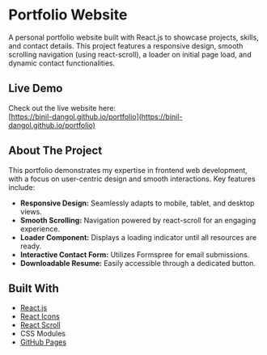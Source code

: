 # Portfolio Website

A personal portfolio website built with React.js to showcase projects, skills, and contact details. This project features a responsive design, smooth scrolling navigation (using react-scroll), a loader on initial page load, and dynamic contact functionalities.

## Live Demo

Check out the live website here:  
[https://binil-dangol.github.io/portfolio](https://binil-dangol.github.io/portfolio)

## About The Project

This portfolio demonstrates my expertise in frontend web development, with a focus on user-centric design and smooth interactions. Key features include:

- **Responsive Design:** Seamlessly adapts to mobile, tablet, and desktop views.
- **Smooth Scrolling:** Navigation powered by react-scroll for an engaging experience.
- **Loader Component:** Displays a loading indicator until all resources are ready.
- **Interactive Contact Form:** Utilizes Formspree for email submissions.
- **Downloadable Resume:** Easily accessible through a dedicated button.

## Built With

- [React.js](https://reactjs.org/)
- [React Icons](https://react-icons.github.io/react-icons/)
- [React Scroll](https://www.npmjs.com/package/react-scroll)
- CSS Modules
- [GitHub Pages](https://pages.github.com/)
